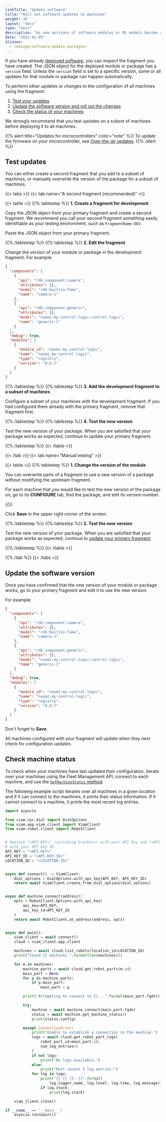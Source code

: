 ```yaml
---
linkTitle: "Update software"
title: "Roll out software updates to machines"
weight: 40
layout: "docs"
type: "docs"
description: "As new versions of software modules or ML models become available, you can update the deployed version on all machines in one go."
date: "2025-02-05"
aliases:
  - /manage/software/update-packages/
---
```


If you have already [deployed software](/manage/software/deploy-software/), you can inspect the fragment you have created.
The JSON object for the deployed module or package has a `version` field.
Unless the `version` field is set to a specific version, some or all updates for that module or package can happen automatically.

To perform other updates or changes to the configuration of all machines using the fragment:

1. [Test your updates](#test-updates)
2. [Update the software version and roll out the changes](#update-the-software-version)
3. [Check the status of your machines](#check-machine-status)

We strongly recommend that you test updates on a subset of machines before deploying it to all machines.

{{% alert title="Updates for microcontrollers" color="note" %}}
To update the firmware on your microcontroller, see [Over-the-air updates](/operate/get-started/other-hardware/micro-module/#over-the-air-updates).
{{% /alert %}}

## Test updates

You can either create a second fragment that you add to a subset of machines, or manually overwrite the version of the package for a subset of machines.

{{< tabs >}}
{{< tab name="A second fragment (recommended)" >}}

{{< table >}}
{{% tablestep %}}
**1. Create a fragment for development**

Copy the JSON object from your primary fragment and create a second fragment.
We recommend you call your second fragment something easily identifiable as your testing environment, such as `FragmentName-DEV`.

Paste the JSON object from your primary fragment.

{{% /tablestep %}}
{{% tablestep %}}
**2. Edit the fragment**

Change the version of your module or package in the development fragment.
For example:

```json {class="line-numbers linkable-line-numbers" data-line="22"}
{
  "components": [
    {
      "api": "rdk:component:camera",
      "attributes": {},
      "model": "rdk:builtin:fake",
      "name": "camera-1"
    },
    {
      "api": "rdk:component:generic",
      "attributes": {},
      "model": "naomi:my-control-logic:control-logic",
      "name": "generic-1"
    }
  ],
  "debug": true,
  "modules": [
    {
      "module_id": "naomi:my-control-logic",
      "name": "naomi_my-control-logic",
      "type": "registry",
      "version": "0.0.7"
    }
  ]
}
```

{{% /tablestep %}}
{{% tablestep %}}
**3. Add the development fragment to a subset of machines**

Configure a subset of your machines with the development fragment.
If you had configured them already with the primary fragment, remove that fragment first.

{{% /tablestep %}}
{{% tablestep %}}
**4. Test the new version**

Test the new version of your package.
When you are satisfied that your package works as expected, continue to update your primary fragment.

{{% /tablestep %}}
{{< /table >}}

{{< /tab >}}
{{< tab name="Manual testing" >}}

{{< table >}}
{{% tablestep %}}
**1. Change the version of the module**

You can overwrite parts of a fragment to use a new version of a package without modifying the upstream fragment.

For each machine that you would like to test the new version of the package on, go to its **CONFIGURE** tab, find the package, and edit its version number.

{{<imgproc src="/how-tos/deploy-packages/version-change.png" resize="800x" class="fill aligncenter" style="width: 600px" declaredimensions=true alt="Configuration builder UI">}}

Click **Save** in the upper right corner of the screen.

{{% /tablestep %}}
{{% tablestep %}}
**2. Test the new version**

Test the new version of your package.
When you are satisfied that your package works as expected, continue to [update your primary fragment](#update-the-software-version).

{{% /tablestep %}}
{{< /table >}}

{{% /tab %}}
{{< /tabs >}}

## Update the software version

Once you have confirmed that the new version of your module or package works, go to your primary fragment and edit it to use the new version.

For example:

```json {class="line-numbers linkable-line-numbers" data-line="22"}
{
  "components": [
    {
      "api": "rdk:component:camera",
      "attributes": {},
      "model": "rdk:builtin:fake",
      "name": "camera-1"
    },
    {
      "api": "rdk:component:generic",
      "attributes": {},
      "model": "naomi:my-control-logic:control-logic",
      "name": "generic-1"
    }
  ],
  "debug": true,
  "modules": [
    {
      "module_id": "naomi:my-control-logic",
      "name": "naomi_my-control-logic",
      "type": "registry",
      "version": "0.0.7"
    }
  ]
}
```

Don't forget to **Save**.

All machines configured with your fragment will update when they next check for configuration updates.

## Check machine status

To check when your machines have last updated their configuration, iterate over your machines using the Fleet Management API, connect to each machine, and use the [`GetMachineStatus` method](/dev/reference/apis/robot/#getmachinestatus).

The following example script iterates over all machines in a given location and if it can connect to the machines, it prints their status information.
If it cannot connect to a machine, it prints the most recent log entries.

```python {class="line-numbers linkable-line-numbers"}
import asyncio

from viam.rpc.dial import DialOptions
from viam.app.viam_client import ViamClient
from viam.robot.client import RobotClient


# Replace "<API-KEY>" (including brackets) with your API key and "<API-KEY-ID>"
# with your API key ID
API_KEY = "<API-KEY>"
API_KEY_ID = "<API-KEY-ID>"
LOCATION_ID = "<LOCATION-ID>"


async def connect() -> ViamClient:
    dial_options = DialOptions.with_api_key(API_KEY, API_KEY_ID)
    return await ViamClient.create_from_dial_options(dial_options)


async def machine_connect(address):
    opts = RobotClient.Options.with_api_key(
        api_key=API_KEY,
        api_key_id=API_KEY_ID
    )
    return await RobotClient.at_address(address, opts)


async def main():
    viam_client = await connect()
    cloud = viam_client.app_client

    machines = await cloud.list_robots(location_id=LOCATION_ID)
    print("Found {} machines.".format(len(machines)))

    for m in machines:
        machine_parts = await cloud.get_robot_parts(m.id)
        main_part = None
        for p in machine_parts:
            if p.main_part:
                main_part = p

        print("Attempting to connect to {}...".format(main_part.fqdn))

        try:
            machine = await machine_connect(main_part.fqdn)
            status = await machine.get_machine_status()
            print(status.config)

        except ConnectionError:
            print("Unable to establish a connection to the machine.")
            logs = await cloud.get_robot_part_logs(
                robot_part_id=main_part.id,
                num_log_entries=5
            )
            if not logs:
                print("No logs available.")
            else:
                print("Most recent 5 log entries:")
            for log in logs:
                print("{}-{} {}: {}".format(
                    log.logger_name, log.level, log.time, log.message))
                if log.stack:
                    print(log.stack)

    viam_client.close()

if __name__ == '__main__':
    asyncio.run(main())
```
